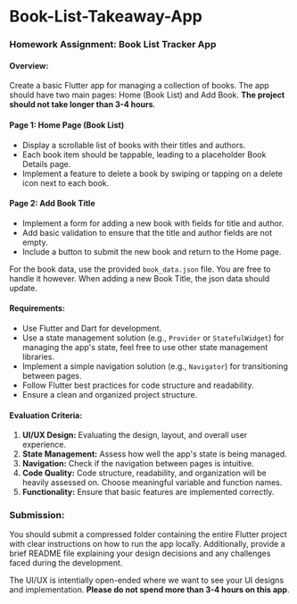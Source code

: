 # Book-List-Takeaway-App

### Homework Assignment: Book List Tracker App

#### Overview:
Create a basic Flutter app for managing a collection of books. The app should have two main pages: Home (Book List) and Add Book. **The project should not take longer than 3-4 hours**.

#### Page 1: Home Page (Book List)
- Display a scrollable list of books with their titles and authors.
- Each book item should be tappable, leading to a placeholder Book Details page.
- Implement a feature to delete a book by swiping or tapping on a delete icon next to each book.

#### Page 2: Add Book Title
- Implement a form for adding a new book with fields for title and author.
- Add basic validation to ensure that the title and author fields are not empty.
- Include a button to submit the new book and return to the Home page.

For the book data, use the provided `book_data.json` file. You are free to handle it however. When adding a new Book Title, the json data should update.

#### Requirements:
- Use Flutter and Dart for development.
- Use a state management solution (e.g., `Provider` or `StatefulWidget`) for managing the app's state, feel free to use other state management libraries.
- Implement a simple navigation solution (e.g., `Navigator`) for transitioning between pages.
- Follow Flutter best practices for code structure and readability.
- Ensure a clean and organized project structure.

#### Evaluation Criteria:
1. **UI/UX Design:** Evaluating the design, layout, and overall user experience.
2. **State Management:** Assess how well the app's state is being managed.
3. **Navigation:** Check if the navigation between pages is intuitive.
4. **Code Quality:** Code structure, readability, and organization will be heavily assessed on. Choose meaningful variable and function names.
5. **Functionality:** Ensure that basic features are implemented correctly.

### Submission:
You should submit a compressed folder containing the entire Flutter project with clear instructions on how to run the app locally. Additionally, provide a brief README file explaining your design decisions and any challenges faced during the development.

The UI/UX is intentially open-ended where we want to see your UI designs and implementation. **Please do not spend more than 3-4 hours on this app**.
